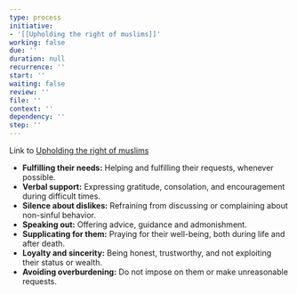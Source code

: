```yaml
---
type: process
initiative:
- '[[Upholding the right of muslims]]'
working: false
due: ''
duration: null
recurrence: ''
start: ''
waiting: false
review: ''
file: ''
context: ''
dependency: ''
step: ''
---
```


Link to [Upholding the right of muslims](Initiatives/worship/Upholding%20the%20right%20of%20muslims.md)

* **Fulfilling their needs:** Helping and fulfilling their requests, whenever possible.
* **Verbal support:** Expressing gratitude, consolation, and encouragement during difficult times.
* **Silence about dislikes:** Refraining from discussing or complaining about non-sinful behavior.
* **Speaking out:** Offering advice, guidance and admonishment.
* **Supplicating for them:** Praying for their well-being, both during life and after death.
* **Loyalty and sincerity:** Being honest, trustworthy, and not exploiting their status or wealth.
* **Avoiding overburdening:** Do not impose on them or make unreasonable requests.
